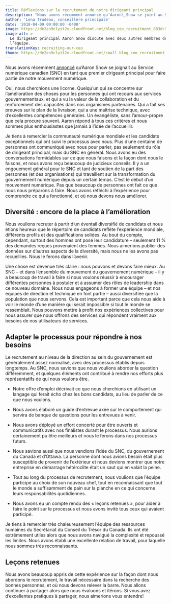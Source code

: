```yaml
---
title: Réflexions sur le recrutement de notre dirigeant principal
description: "Nous avons récemment annoncé qu’Aaron\_Snow se joint au Service numérique canadien (SNC) en tant que notre premier dirigeant principal pour faire partie de notre mouvement numérique."
author: 'Lena Trudeau, conseillère principale'
date: '2018-04-09 09:00:00 -0400'
image: https://de2an9clyit2x.cloudfront.net/blog_ceo_recruitment_883dc9d347.jpg
image-alt: >-
  Le dirigeant principal Aaron Snow discute avec deux autres membres de
  l’équipe.
translationKey: recruiting-our-ceo
thumb: https://de2an9clyit2x.cloudfront.net/small_blog_ceo_recruitment_883dc9d347.jpg
---
```


Nous avons récemment [annoncé](https://numerique.canada.ca/2018/03/09/le-snc-accueille-son-premier-dirigeant-principal/) qu’Aaron Snow se joignait au Service numérique canadien (SNC) en tant que premier dirigeant principal pour faire partie de notre mouvement numérique.

Oui, nous cherchions une licorne. Quelqu’un qui se concentre sur l’amélioration des choses pour les personnes qui ont recours aux services gouvernementaux, et qui a vu la valeur de la collaboration et du renforcement des capacités dans nos organismes partenaires. Qui a fait ses preuves sur le plan de la livraison, qui a une maîtrise technique, avec d’excellentes compétences générales. Un évangéliste, sans l’amour-propre que cela procure souvent. Aaron répond à tous ces critères et nous sommes plus enthousiastes que jamais à l’idée de l’accueillir.

Je tiens à remercier la communauté numérique mondiale et les candidats exceptionnels qui ont suivi le processus avec nous. Plus d’une centaine de personnes ont communiqué avec nous pour parler, pas seulement du rôle de dirigeant principal, mais du SNC en général. Nous avons eu des conversations formidables sur ce que nous faisons et la façon dont nous le faisons, et nous avons reçu beaucoup de judicieux conseils. Il y a un engouement général pour le SNC et tant de soutien de la part des personnes (et des organisations) qui travaillent sur la transformation du gouvernement numérique depuis un certain temps. C’est le début d’un mouvement numérique. Pas que beaucoup de personnes ont fait ce que nous nous préparons à faire. Nous avons réfléchi à l’expérience pour comprendre ce qui a fonctionné, et où nous devons nous améliorer.

## Diversité : encore de la place à l’amélioration

Nous voulions recruter à partir d’un éventail diversifié de candidats et nous étions heureux que le répertoire de candidats reflète l’expérience mondiale, différents profils et des qualifications solides. Au bout du compte, cependant, surtout des hommes ont posé leur candidature – seulement 11&nbsp;% des demandes reçues provenaient des femmes. Nous aimerions publier des données sur d’autres aspects de la diversité, mais nous ne les avons pas recueillies. Nous le ferons dans l’avenir.

Une chose est devenue très claire : nous pouvons et devons faire mieux. Au SNC – et dans l’ensemble du mouvement du gouvernement numérique – il y a beaucoup de travail à faire si nous voulons réussir à encourager différentes personnes à postuler et à assumer des rôles de leadership dans ce nouveau domaine. Nous nous engageons à former une équipe – et nos équipes de direction et technique en font partie – aussi diversifiée que la population que nous servons. Cela est important parce que cela nous aide à voir le monde d’une manière qui serait impossible si tout le monde se ressemblait. Nous pouvons mettre à profit nos expériences collectives pour nous assurer que nous offrons des services qui répondent vraiment aux besoins de nos utilisateurs de services.

## Adapter le processus pour répondre à nos besoins

Le recrutement au niveau de la direction au sein du gouvernement est généralement assez normalisé, avec des processus établis depuis longtemps. Au SNC, nous savions que nous voulions aborder la question différemment, et quelques éléments ont contribué à rendre nos efforts plus représentatifs de qui nous voulons être.

* Notre offre d’emploi décrivait ce que nous cherchions en utilisant un langage qui ferait écho chez les bons candidats, au lieu de parler de ce que nous voulons.

* Nous avons élaboré un guide d’entrevue axée sur le comportement qui servira de banque de questions pour les entrevues à venir.

* Nous avons déployé un effort concerté pour être ouverts et communicatifs avec nos finalistes durant le processus. Nous aurions certainement pu être meilleurs et nous le ferons dans nos processus futurs.

* Nous savions aussi que nous vendions l’idée du SNC, du gouvernement du Canada et d’Ottawa. La personne dont nous avions besoin était plus susceptible de provenir de l’extérieur et nous devions montrer que notre entreprise en démarrage hétéroclite était un saut qui en valait la peine.

* Tout au long du processus de recrutement, nous voulions que l’équipe participe au choix de son nouveau chef, tout en reconnaissant que tout le monde a suffisamment de pain sur la planche en ce qui concerne leurs responsabilités quotidiennes.

* Nous avons eu un compte rendu des «&nbsp;leçons retenues&nbsp;», pour aider à faire le point sur le processus et nous avons invité tous ceux qui avaient participé.

Je tiens à remercier très chaleureusement l’équipe des ressources humaines du Secrétariat du Conseil du Trésor du Canada. Ils ont été extrêmement utiles alors que nous avons navigué la complexité et repoussé les limites. Nous avons établi une excellente relation de travail, pour laquelle nous sommes très reconnaissants.

## Leçons retenues

Nous avons beaucoup appris de cette expérience sur la façon dont nous abordons le recrutement, le travail nécessaire dans la recherche des bonnes personnes, et où nous devons relever la barre. Nous allons continuer à partager alors que nous évaluons et itérons. Si vous avez d’excellentes pratiques à partager, nous aimerions vous entendre!

